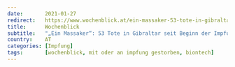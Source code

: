 ```yaml
---
date:       2021-01-27
redirect:   https://www.wochenblick.at/ein-massaker-53-tote-in-gibraltar-seit-beginn-der-impfungen/
title:      Wochenblick
subtitle:   "„Ein Massaker“: 53 Tote in Gibraltar seit Beginn der Impfungen"
country:    AT
categories: [Impfung]
tags:       [wochenblick, mit oder an impfung gestorben, biontech]
---
```

